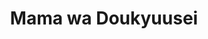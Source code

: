 --- 
title: "Mama wa Doukyuusei"
publishdate: "2019-5-29T16:48:46+02:00"
src: "https://365manga.net/manga/mama-wa-doukyuusei"
image: "https://data.365manga.net/images/thumbnails/19172-mama-wa-doukyuusei.jpg"
description: "Ever wondered what it would be like if your mother was in your class? Ryou Kisaragi does. Actually the mother to be is none other than his classmate Imai Yuka: a girl who he saw naked in his house one morning, and who is father is remarrying. Now he must juggle his desire for his soon to be mother-in-law and his love for his girlfriend! WHO WILL WIN OUT! -from…"
---